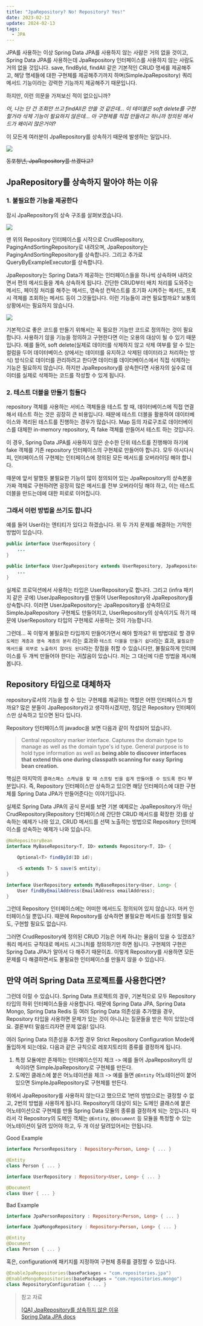 ```yaml
---
title: "JpaRepository? No! Repository? Yes!"
date: 2023-02-12
update: 2024-02-13
tags:
  - JPA
---
```


JPA를 사용하는 이상 Spring Data JPA를 사용하지 않는 사람은 거의 없을 것이고, Spring Data JPA를 사용하는데 JpaRepository 인터페이스를 사용하지 않는 사람도 거의 없을 것입니다. save, findById, findAll 같은 기본적인 CRUD 명세를 제공해주고, 해당 명세들에 대한 구현체를 제공해주기까지 하며(SimpleJpaRepository) 쿼리 메서드 기능이라는 강력한 기능까지 제공해주기 때문입니다.

하지만, 이런 의문을 가져보신 적이 없으십니까?

_아, 나는 단 건 조회만 쓰고 findAll은 안쓸 것 같은데..._
_이 테이블은 soft delete를 구현할거라 삭제 기능이 필요하지 않은데..._
_아 구현체를 직접 만들려고 하니까 정의된 메서드가 왜이리 많은거야?_

이 모든게 여러분이 JpaRepository를 상속하기 때문에 발생하는 일입니다.

![](https://velog.velcdn.com/images/ohzzi/post/95cf2c8d-965b-4452-8da5-c38e3cc147dd/image.png)

~~동포청년, JpaRepository를 쓰겠다고?~~

## JpaRepository를 상속하지 말아야 하는 이유

### 1. 불필요한 기능을 제공한다

잠시 JpaRepository의 상속 구조를 살펴보겠습니다.

![](https://velog.velcdn.com/images/ohzzi/post/131075a2-d53a-4772-b262-9672dd0e0a3d/image.png)

맨 위의 Repository 인터페이스를 시작으로 CrudRepository, PagingAndSortingRepository로 내려오며, JpaRepository는 PagingAndSortingRepository를 상속합니다. 그리고 추가로 QueryByExampleExecutor를 상속합니다.

JpaRepository는 Spring Data가 제공하는 인터페이스들을 하나씩 상속하며 내려오면서 편의 메서드들을 계속 상속하게 됩니다. 간단한 CRUD부터 배치 처리를 도와주는 메서드, 페이징 처리를 해주는 메서드, 영속성 컨텍스트를 초기화 시켜주는 메서드, 프록시 객체를 조회하는 메서드 등이 그것들입니다. 이런 기능들이 과연 필요할까요? 보통의 상황에서는 필요하지 않습니다.

![](https://velog.velcdn.com/images/ohzzi/post/22effb05-c8cb-41e2-928b-9b0fc83c33b6/image.png)

기본적으로 좋은 코드를 만들기 위해서는 꼭 필요한 기능만 코드로 정의하는 것이 필요합니다. 사용하기 않을 기능을 정의하고 구현한다면 이는 오용의 대상이 될 수 있기 때문입니다. 예를 들어, soft delete(실제로 데이터를 삭제하지 않고 삭제 여부를 알 수 있는 컬럼을 두어 데이터베이스 상에서는 데이터를 유지하고 삭제된 데이터라고 처리하는 방식) 방식으로 데이터를 관리하려고 한다면 데이터를 데이터베이스에서 직접 삭제하는 기능은 필요하지 않습니다. 하지만 JpaRepository를 상속한다면 사용자의 실수로 데이터를 실제로 삭제하는 코드를 작성할 수 있게 됩니다.

### 2. 테스트 더블을 만들기 힘들다

repository 객체를 사용하는 서비스 객체들을 테스트 할 때, 데이터베이스에 직접 연결해서 테스트 하는 것은 굉장히 큰 비용입니다. 때문에 테스트 더블을 활용하여 데이터베이스와 격리된 테스트를 진행하는 경우가 많습니다. Map 등의 자료구조로 데이터베이스를 대체한 in-memory repository, 즉 fake 객체를 만들어서 테스트 하는 것입니다.

이 경우, Spring Data JPA를 사용하지 않은 순수한 단위 테스트를 진행해야 하기에 fake 객체를 기존 repository 인터페이스의 구현체로 만들어야 합니다. 모두 아시다시피, 인터페이스의 구현체는 인터페이스에 정의된 모든 메서드를 오버라이딩 해야 합니다.

때문에 앞서 말했듯 불필요한 기능이 많이 정의되어 있는 JpaRepository의 상속본을 가짜 객체로 구현하려면 굉장히 많은 메서드를 전부 오버라이딩 해야 하고, 이는 테스트 더블을 만드는데에 대한 피로로 이어집니다.

### 그래서 이런 방법을 쓰기도 합니다

예를 들어 User라는 엔티티가 있다고 하겠습니다. 위 두 가지 문제를 해결하는 기막힌 방법이 있습니다.

```java
public interface UserRepository {
    ...
}

public interface UserJpaRepository extends UserRepository, JpaRepository<User, Long> {
    ...
}
```

실제로 프로덕션에서 사용하는 타입은 UserRepository로 합니다. 그리고 (infra 패키지 같은 곳에) UserJpaRepository를 만들어 UserRepository와 JpaRepository를 상속합니다. 이러면 UserJpaRepository는 JpaRepository를 상속하므로 SimpleJpaRepository 구현체도 만들어지고, UserRepository의 상속이기도 하기 때문에 UserRepository 타입의 구현체로 사용하는 것이 가능합니다.

그런데... 꼭 이렇게 불필요한 타입까지 만들어가면서 해야 할까요? 위 방법대로 할 경우 `도메인 계층과 영속 계층의 분리` 라는 효과와 `테스트 더블을 만들기 쉽다`라는 효과, `불필요한 메서드를 외부로 노출하지 않아도 된다`라는 장점을 취할 수 있습니다만, 불필요하게 인터페이스를 두 개씩 만들어야 한다는 귀찮음이 있습니다. 저는 그 대신에 다른 방법을 제시해봅니다.

## Repository 타입으로 대체하자

repository로서의 기능을 할 수 있는 구현체를 제공하는 역할은 어떤 인터페이스가 할까요? 많은 분들이 JpaRepository라고 생각하시겠지만, 정답은 Repository 인터페이스만 상속하고 있으면 된다 입니다.

Repository 인터페이스의 javadoc을 보면 다음과 같이 작성되어 있습니다.
> Central repository marker interface. Captures the domain type to manage as well as the domain type's id type. General purpose is to hold type information as well as **being able to discover interfaces that extend this one during classpath scanning for easy Spring bean creation.**

핵심은 마지막의 `클래스패스 스캐닝을 할 때 스프링 빈을 쉽게 만들어줄 수 있도록 한다` 부분입니다. 즉, Repository 인터페이스만 상속하고 있으면 해당 인터페이스에 대한 구현체를 Spring Data JPA가 만들어준다는 이야기입니다.

실제로 Spring Data JPA의 공식 문서를 보면 기본 예제로는 JpaRepository가 아닌 CrudRepository(Repository 인터페이스에 간단한 CRUD 메서드를 확장한 것)를 상속하는 예제가 나와 있고, CRUD 메서드를 선택 노출하는 방법으로 Repository 인터페이스를 상속하는 예제가 나와 있습니다.

```java
@NoRepositoryBean
interface MyBaseRepository<T, ID> extends Repository<T, ID> {

    Optional<T> findById(ID id);

    <S extends T> S save(S entity);
}

interface UserRepository extends MyBaseRepository<User, Long> {
    User findByEmailAddress(EmailAddress emailAddress);
}
```

그런데 Repository 인터페이스에는 어떠한 메서드도 정의되어 있지 않습니다. 마커 인터페이스일 뿐입니다. 때문에 Repository를 상속하면 불필요한 메서드를 정의할 필요도, 구현할 필요도 없습니다.

그러면 CrudRepository에 정의된 CRUD 기능은 어케 하냐는 물음이 있을 수 있겠죠? 쿼리 메서드 규칙대로 메서드 시그니처를 정의하기만 하면 됩니다. 구현체의 구현은 Spring Data JPA가 알아서 다 해주기 때문이죠. 이렇게 Repository를 사용하면 모든 문제를 다 해결하면서도 불필요한 인터페이스를 만들지 않을 수 있습니다.

## 만약 여러 Spring Data 프로젝트를 사용한다면?

그런데 이럴 수 있습니다. Spring Data 프로젝트의 경우, 기본적으로 모두 Repository 타입의 하위 인터페이스들을 사용합니다. 때문에 Spring Data JPA, Spring Data Mongo, Spring Data Redis 등 여러 Spring Data 의존성을 추가했을 경우, Repository 타입을 사용하면 문제가 있는 것이 아니냐는 질문들을 받은 적이 있었는데요. 결론부터 말씀드리자면 문제 없음! 입니다.

여러 Spring Data 의존성을 추가할 경우 Strict Repository Configuration Mode에 돌입하게 되는데요. 다음과 같은 규칙으로 레포지토리의 종류를 결정하게 됩니다.

1. 특정 모듈에만 존재하는 인터페이스인지 체크 -> 예를 들어 JpaRepository의 상속이라면 SimpleJpaRepository로 구현체를 만든다.
2. 도메인 클래스에 붙은 어노테이션을 체크 -> 예를 들면 `@Entity` 어노테이션이 붙어있으면 SimpleJpaRepository로 구현체를 만든다.

위에서 JpaRepository를 사용하지 않는다고 했으므로 1번의 방법으로는 결정할 수 없고, 2번의 방법을 사용하게 됩니다. Repository의 대상이 되는 도메인 클래스에 붙은 어노테이션으로 구현체를 만들 Spring Data 모듈의 종류를 결정하게 되는 것입니다. 따라서 각 Repository의 도메인 객체는 `@Entity`, `@Document` 등 모듈을 특정할 수 있는 어노테이션이 달려 있어야 하고, 두 개 이상 달려있어서는 안됩니다.

Good Example
```kotlin
interface PersonRepository : Repository<Person, Long> { ... }

@Entity
class Person { ... }

interface UserRepository : Repository<User, Long> { ... }

@Document
class User { ... }
```

Bad Example
```kotlin
interface JpaPersonRepository : Repository<Person, Long> { ... }

interface JpaMongoRepository : Repository<Person, Long> { ... }

@Entity
@Document
class Person { ... }
```

혹은, configuration에 패키지를 지정하여 구현체 종류를 결정할 수 있습니다.

```kotlin
@EnableJpaRepositories(basePackages = "com.repositories.jpa")
@EnableMongoRepositories(basePackages = "com.repositories.mongo")
class RepositoryConfiguration { ... }
```

> 참고 자료
>
> [[QA] JpaRepository를 상속하지 않은 이유](https://www.youtube.com/watch?v=MMH_ht8pf8U)  
> [Spring Data JPA docs](https://docs.spring.io/spring-data/jpa/docs/current/reference/html/#repositories.definition)  